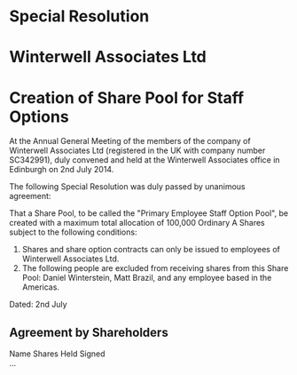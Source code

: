 
# Special Resolution
# Winterwell Associates Ltd
# Creation of Share Pool for Staff Options

At the Annual General Meeting of the members of the company of Winterwell Associates Ltd (registered in the UK with company number SC342991), duly convened and held at the Winterwell Associates office in Edinburgh on 2nd July 2014.
 
The following Special Resolution was duly passed by unanimous agreement:
 
That a Share Pool, to be called the "Primary Employee Staff Option Pool", be created with a maximum total allocation of 100,000 Ordinary A Shares subject to the following conditions:

1. Shares and share option contracts can only be issued to employees of Winterwell Associates Ltd.
2. The following people are excluded from receiving shares from this Share Pool: Daniel Winterstein, Matt Brazil, and any employee based in the Americas.
 
Dated: 2nd July
 
## Agreement by Shareholders   

Name   Shares Held   Signed   
...
 
